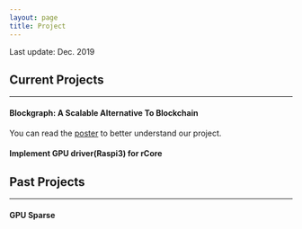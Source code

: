 ```yaml
---
layout: page
title: Project
---
```


Last update: Dec. 2019

## Current Projects
---

#### Blockgraph: A Scalable Alternative To Blockchain

You can read the <a href="../public/doc/blockgraph.pdf">poster</a> to better understand our project.

#### Implement GPU driver(Raspi3) for rCore



## Past Projects
---
#### GPU Sparse

